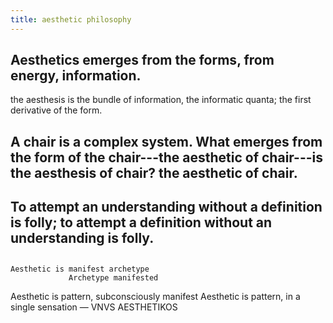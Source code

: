 ```yaml
---
title: aesthetic philosophy
---
```


## Aesthetics emerges from the forms, from energy, information. 
the aesthesis is the bundle of information, the informatic quanta; the first derivative of the form.
## A chair is a complex system. What emerges from the form of the chair---the aesthetic of chair---is the aesthesis of chair? the aesthetic of chair.
## To attempt an understanding without a definition is folly; to attempt a definition without an understanding is folly.
##
##
```
Aesthetic is manifest archetype
             Archetype manifested
```
Aesthetic is pattern, subconsciously manifest
Aesthetic is pattern, in a single sensation — VNVS AESTHETIKOS
